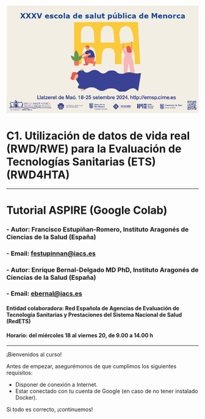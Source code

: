 <img src="https://github.com/cienciadedatosysalud/C1-escola-de-salut-publica-menorca/blob/main/img/escola_salut_publica_menorca_24.png">

# C1. Utilización de datos de vida real (RWD/RWE) para la Evaluación de Tecnologías Sanitarias (ETS) (RWD4HTA)

---

# Tutorial ASPIRE (Google Colab)
### - Autor: **Francisco Estupiñan-Romero**, Instituto Aragonés de Ciencias de la Salud (España)
### - Email: <festupinnan@iacs.es>
### - Autor: **Enrique Bernal-Delgado MD PhD**, Instituto Aragonés de Ciencias de la Salud (España)
### - Email: <ebernal@iacs.es>


#### Entidad colaboradora: Red Española de Agencias de Evaluación de Tecnología Sanitarias y Prestaciones del Sistema Nacional de Salud (RedETS)
####  Horario: del miércoles 18 al viernes 20, de 9.00 a 14.00 h

---


¡Bienvenidos al curso! 

Antes de empezar, asegurémonos de que cumplimos los siguientes requisitos:

- Disponer de conexión a Internet.
- Estar conectado con tu cuenta de Google (en caso de no tener instalado Docker).

Si todo es correcto, ¡continuemos! 

